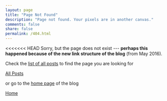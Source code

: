 ```yaml
---
layout: page
title: "Page Not Found"
description: "Page not found. Your pixels are in another canvas."
comments: false
share: false
permalink: /404.html
---  
```


<<<<<<< HEAD
Sorry, but the page does not exist --- **perhaps this happened because of the new link structure of the blog** (from May 2016).

Check the [list of all posts](https://latmarat.github.io/blog/posts/) to find the page you are looking for

<div markdown="0">
  <a href="{{ site.url }}/posts" class="btn btn-success">All Posts</a>
</div>

or go to the [home page](https://latmarat.github.io/blog/) of the blog

<div markdown="0"><a href="{{ site.url }}/" class="btn btn-info">  Home  </a></div>

<script type="text/javascript">
  var GOOG_FIXURL_LANG = 'en';
  var GOOG_FIXURL_SITE = '{{ site.url }}'
</script>
<script type="text/javascript"
  src="//linkhelp.clients.google.com/tbproxy/lh/wm/fixurl.js">
</script>
